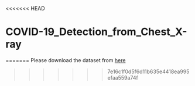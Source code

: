 <<<<<<< HEAD
# COVID-19_Detection_from_Chest_X-ray
=======
Please download the dataset from [here](https://www.kaggle.com/prashant268/chest-xray-covid19-pneumonia)
>>>>>>> 7e16c1f0d5f6d11b635e4418ea995efaa559a74f
